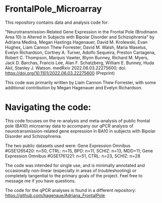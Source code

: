 # FrontalPole_Microarray

This repository contains data and analysis code for:

"Neurotransmission-Related Gene Expression in the Frontal Pole (Brodmann Area 10) is Altered in Subjects with Bipolar Disorder and Schizophrenia" by
Adriana Medina, Megan Hastings Hagenauer, David M. Krolewski, Evan Hughes, Liam Cannon Thew Forrester, David M. Walsh, Maria Waselus, Evelyn Richardson, Cortney A. Turner, Adolfo Sequeira, Preston Cartagena, Robert C. Thompson, Marquis Vawter, Blynn Bunney, Richard M. Myers, Jack D. Barchas, Francis Lee, Alan F. Schatzberg, William E. Bunney, Huda Akil, Stanley J. Watson.
medRxiv 2022.06.03.22275600; doi: https://doi.org/10.1101/2022.06.03.22275600
(Preprint)

This code was primarily written by Liam Cannon Thew Forrester, with some additional contribution by Megan Hagenauer and Evelyn Richardson.

# Navigating the code:

This code focuses on the re-analysis and meta-analysis of public frontal pole (BA10) microarray data to accompany our qPCR analysis of neurotransmission-related gene expression in BA10 in subjects with Bipolar Disorder and Schizophrenia.

The two public datasets used were:
Gene Expression Omnibus #GSE1265420: n=50, CTRL: n=15, BPD: n=11, SCHIZ: n=13, MDD=11;
Gene Expression Omnibus #GSE1761221: n=51, CTRL: n=23, SCHIZ: n=28

The code was intended for single use, and is minimally annotated and occasionally non-linear (especially in areas of troubleshooting) or completely tangential to the primary goals of the project. Feel free to message me if you have questions.

The code for the qPCR analyses is found in a different repository: https://github.com/hagenaue/Adriana_FrontalPole
